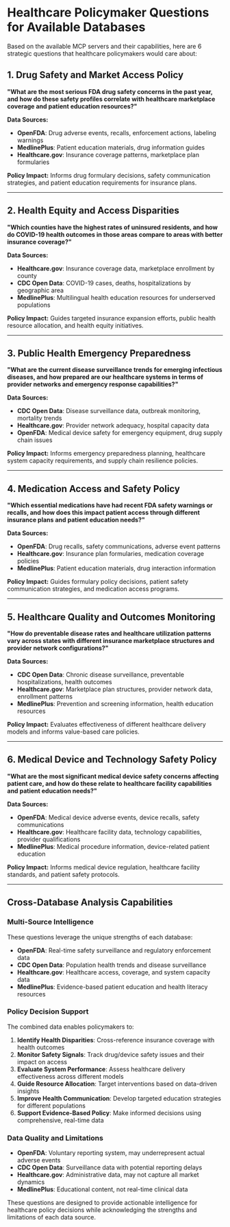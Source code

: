 # Healthcare Policymaker Questions for Available Databases

Based on the available MCP servers and their capabilities, here are 6 strategic questions that healthcare policymakers would care about:

## 1. Drug Safety and Market Access Policy
**"What are the most serious FDA drug safety concerns in the past year, and how do these safety profiles correlate with healthcare marketplace coverage and patient education resources?"**

**Data Sources:**
- **OpenFDA**: Drug adverse events, recalls, enforcement actions, labeling warnings
- **MedlinePlus**: Patient education materials, drug information guides
- **Healthcare.gov**: Insurance coverage patterns, marketplace plan formularies

**Policy Impact:** Informs drug formulary decisions, safety communication strategies, and patient education requirements for insurance plans.

---

## 2. Health Equity and Access Disparities
**"Which counties have the highest rates of uninsured residents, and how do COVID-19 health outcomes in those areas compare to areas with better insurance coverage?"**

**Data Sources:**
- **Healthcare.gov**: Insurance coverage data, marketplace enrollment by county
- **CDC Open Data**: COVID-19 cases, deaths, hospitalizations by geographic area
- **MedlinePlus**: Multilingual health education resources for underserved populations

**Policy Impact:** Guides targeted insurance expansion efforts, public health resource allocation, and health equity initiatives.

---

## 3. Public Health Emergency Preparedness
**"What are the current disease surveillance trends for emerging infectious diseases, and how prepared are our healthcare systems in terms of provider networks and emergency response capabilities?"**

**Data Sources:**
- **CDC Open Data**: Disease surveillance data, outbreak monitoring, mortality trends
- **Healthcare.gov**: Provider network adequacy, hospital capacity data
- **OpenFDA**: Medical device safety for emergency equipment, drug supply chain issues

**Policy Impact:** Informs emergency preparedness planning, healthcare system capacity requirements, and supply chain resilience policies.

---

## 4. Medication Access and Safety Policy
**"Which essential medications have had recent FDA safety warnings or recalls, and how does this impact patient access through different insurance plans and patient education needs?"**

**Data Sources:**
- **OpenFDA**: Drug recalls, safety communications, adverse event patterns
- **Healthcare.gov**: Insurance plan formularies, medication coverage policies
- **MedlinePlus**: Patient education materials, drug interaction information

**Policy Impact:** Guides formulary policy decisions, patient safety communication strategies, and medication access programs.

---

## 5. Healthcare Quality and Outcomes Monitoring
**"How do preventable disease rates and healthcare utilization patterns vary across states with different insurance marketplace structures and provider network configurations?"**

**Data Sources:**
- **CDC Open Data**: Chronic disease surveillance, preventable hospitalizations, health outcomes
- **Healthcare.gov**: Marketplace plan structures, provider network data, enrollment patterns
- **MedlinePlus**: Prevention and screening information, health education resources

**Policy Impact:** Evaluates effectiveness of different healthcare delivery models and informs value-based care policies.

---

## 6. Medical Device and Technology Safety Policy
**"What are the most significant medical device safety concerns affecting patient care, and how do these relate to healthcare facility capabilities and patient education needs?"**

**Data Sources:**
- **OpenFDA**: Medical device adverse events, device recalls, safety communications
- **Healthcare.gov**: Healthcare facility data, technology capabilities, provider qualifications
- **MedlinePlus**: Medical procedure information, device-related patient education

**Policy Impact:** Informs medical device regulation, healthcare facility standards, and patient safety protocols.

---

## Cross-Database Analysis Capabilities

### Multi-Source Intelligence
These questions leverage the unique strengths of each database:

- **OpenFDA**: Real-time safety surveillance and regulatory enforcement data
- **CDC Open Data**: Population health trends and disease surveillance
- **Healthcare.gov**: Healthcare access, coverage, and system capacity data  
- **MedlinePlus**: Evidence-based patient education and health literacy resources

### Policy Decision Support
The combined data enables policymakers to:

1. **Identify Health Disparities**: Cross-reference insurance coverage with health outcomes
2. **Monitor Safety Signals**: Track drug/device safety issues and their impact on access
3. **Evaluate System Performance**: Assess healthcare delivery effectiveness across different models
4. **Guide Resource Allocation**: Target interventions based on data-driven insights
5. **Improve Health Communication**: Develop targeted education strategies for different populations
6. **Support Evidence-Based Policy**: Make informed decisions using comprehensive, real-time data

### Data Quality and Limitations
- **OpenFDA**: Voluntary reporting system, may underrepresent actual adverse events
- **CDC Open Data**: Surveillance data with potential reporting delays
- **Healthcare.gov**: Administrative data, may not capture all market dynamics
- **MedlinePlus**: Educational content, not real-time clinical data

These questions are designed to provide actionable intelligence for healthcare policy decisions while acknowledging the strengths and limitations of each data source.
